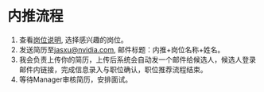 # 内推流程

1. 查看[岗位说明](https://github.com/jasxu-nvidia/referral/blob/main/5%E6%9C%88%E7%A4%BE%E6%8B%9B%E5%B2%97%E4%BD%8D.pdf), 选择感兴趣的岗位。
2. 发送简历至<jasxu@nvidia.com>, 邮件标题：内推+岗位名称+姓名。
3. 我会负责上传你的简历，上传后系统会自动发一个邮件给候选人，候选人登录邮件内链接，完成信息录入与职位确认，职位推荐流程结束。
4. 等待Manager审核简历，安排面试。

